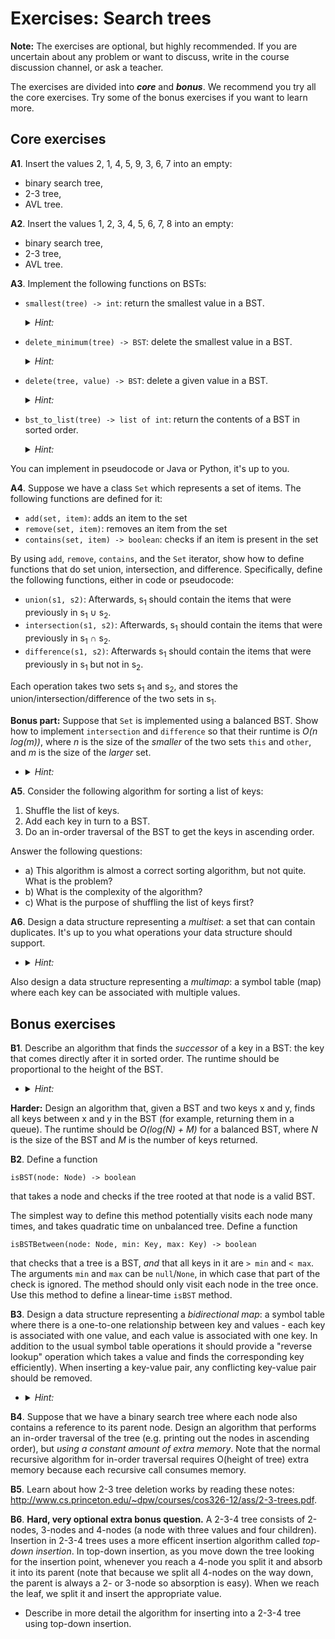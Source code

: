 # Exercises: Search trees

**Note:**
The exercises are optional, but highly recommended.
If you are uncertain about any problem or want to discuss, write in the course discussion channel, or ask a teacher.

The exercises are divided into ***core*** and ***bonus***.
We recommend you try all the core exercises.
Try some of the bonus exercises if you want to learn more.

## Core exercises

**A1**.
Insert the values 2, 1, 4, 5, 9, 3, 6, 7 into an empty:

- binary search tree,
- 2-3 tree,
- AVL tree.

**A2**.
Insert the values 1, 2, 3, 4, 5, 6, 7, 8 into an empty:

- binary search tree,
- 2-3 tree,
- AVL tree.

**A3**.
Implement the following functions on BSTs:

- `smallest(tree) -> int`: return the smallest value in a BST.

  <p><details><summary><em>Hint:</em></summary>
  Where in a BST is the smallest value?
  </details></p>

- `delete_minimum(tree) -> BST`: delete the smallest value in a BST.

  <p><details><summary><em>Hint:</em></summary>
  There are two possibilities: either the smallest value is a leaf (which is a straightforward case), or it can be an inner node.
  If it is an inner node, how many children does it have, and what kind of children?
  </details></p>

- `delete(tree, value) -> BST`: delete a given value in a BST.

  <p><details><summary><em>Hint:</em></summary>
  See the course book and the lecture slides.
  </details></p>

- `bst_to_list(tree) -> list of int`: return the contents of a BST in sorted order.
  
  <p><details><summary><em>Hint:</em></summary>
  Make two recursive calls, and then figure out how to combine the results.
  </details></p>

You can implement in pseudocode or Java or Python, it's up to you.

**A4**.
Suppose we have a class `Set` which represents a set of items.
The following functions are defined for it:

- `add(set, item)`: adds an item to the set
- `remove(set, item)`: removes an item from the set
- `contains(set, item) -> boolean`: checks if an item is present in the set

By using `add`, `remove`, `contains`, and the `Set` iterator, show how to define functions that do set union, intersection, and difference. Specifically, define the following functions, either in code or pseudocode:

- `union(s1, s2)`: Afterwards, s<sub>1</sub> should contain the items that were previously in s<sub>1</sub> ∪ s<sub>2</sub>.
- `intersection(s1, s2)`: Afterwards, s<sub>1</sub> should contain the items that were previously in s<sub>1</sub> ∩ s<sub>2</sub>.
- `difference(s1, s2)`: Afterwards s<sub>1</sub> should contain the items that were previously in s<sub>1</sub> but not in s<sub>2</sub>.

Each operation takes two sets s<sub>1</sub> and s<sub>2</sub>, and stores the union/intersection/difference of the two sets in s<sub>1</sub>.

**Bonus part:**
Suppose that `Set` is implemented using a balanced BST.
Show how to implement `intersection` and `difference` so that their runtime is *O(n log(m))*, where *n* is the size of the *smaller* of the two sets `this` and `other`, and *m* is the size of the *larger* set.

- <p><details><summary><em>Hint:</em></summary>
  First check which of the sets is larger, then write code for that particular case.
  </details></p>

**A5**.
Consider the following algorithm for sorting a list of keys:

1. Shuffle the list of keys.
2. Add each key in turn to a BST.
3. Do an in-order traversal of the BST to get the keys in ascending order.

Answer the following questions:

- a)
  This algorithm is almost a correct sorting algorithm, but not quite.
  What is the problem?
- b)
  What is the complexity of the algorithm?
- c)
  What is the purpose of shuffling the list of keys first?

**A6**.
Design a data structure representing a *multiset*: a set that can contain duplicates.
It's up to you what operations your data structure should support.

- <p><details><summary><em>Hint:</em></summary>
  Use a map; you do not need to implement the map but can just use an existing implementation.
  </details></p>

Also design a data structure representing a *multimap*: a symbol table (map) where each key can be associated with multiple values.

## Bonus exercises

**B1**.
Describe an algorithm that finds the *successor* of a key in a BST: the key that comes directly after it in sorted order.
The runtime should be proportional to the height of the BST.

- <p><details><summary><em>Hint:</em></summary>

  Make the algorithm return *null* if the key is the largest one.
  The algorithm is recursive (similar to the search algorithm) but there are extra cases depending on whether each recursive call returns *null* or not.
  </details></p>

**Harder:**
Design an algorithm that, given a BST and two keys x and y, finds all keys between x and y in the BST (for example, returning them in a queue).
The runtime should be *O(log(N) + M)* for a balanced BST, where *N* is the size of the BST and *M* is the number of keys returned.

**B2**.
Define a function
```
isBST(node: Node) -> boolean
```
that takes a node and checks if the tree rooted at that node is a valid BST.

The simplest way to define this method potentially visits each node many times, and takes quadratic time on unbalanced tree.
Define a function
```
isBSTBetween(node: Node, min: Key, max: Key) -> boolean
```
that checks that a tree is a BST, *and* that all keys in it are `> min` and `< max`.
The arguments `min` and `max` can be `null`/`None`, in which case that part of the check is ignored.
The method should only visit each node in the tree once. Use this method to define a linear-time `isBST` method.

**B3**.
Design a data structure representing a *bidirectional map*: a symbol table where there is a one-to-one relationship between key and values - each key is associated with one value, and each value is associated with one key.
In addition to the usual symbol table operations it should provide a "reverse lookup" operation which takes a value and finds the corresponding key efficiently).
When inserting a key-value pair, any conflicting key-value pair should be removed.

- <p><details><summary><em>Hint:</em></summary>
  Use two balanced BSTs.
  The code for adding a new key-value pair is a little tricky, so make sure to write down an invariant relating the two BSTs.
  </details></p>

**B4**.
Suppose that we have a binary search tree where each node also contains a reference to its parent node.
Design an algorithm that performs an in-order traversal of the tree (e.g. printing out the nodes in ascending order), but *using a constant amount of extra memory*.
Note that the normal recursive algorithm for in-order traversal requires O(height of tree) extra memory because each recursive call consumes memory.

**B5**.
Learn about how 2-3 tree deletion works by reading these notes: <http://www.cs.princeton.edu/~dpw/courses/cos326-12/ass/2-3-trees.pdf>.

**B6**.
**Hard, very optional extra bonus question.**
A 2-3-4 tree consists of 2-nodes, 3-nodes and 4-nodes (a node with three values and four children).
Insertion in 2-3-4 trees uses a more efficent insertion algorithm called *top-down insertion*.
In top-down insertion, as you move down the tree looking for the insertion point, whenever you reach a 4-node you split it and absorb it into its parent (note that because we split all 4-nodes on the way down, the parent is always a 2- or 3-node so absorption is easy).
When we reach the leaf, we split it and insert the appropriate value.

- Describe in more detail the algorithm for inserting into a 2-3-4 tree using top-down insertion.
